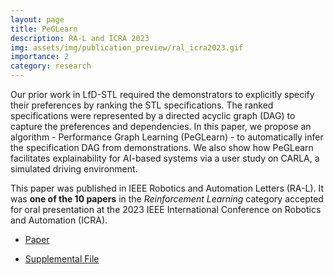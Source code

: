 ```yaml
---
layout: page
title: PeGLearn
description: RA-L and ICRA 2023
img: assets/img/publication_preview/ral_icra2023.gif
importance: 2
category: research
---
```


Our prior work in LfD-STL required the demonstrators to explicitly specify their preferences by ranking the STL specifications. The ranked specifications were represented by a directed acyclic graph (DAG) to capture the preferences and dependencies. In this paper, we propose an algorithm - Performance Graph Learning (PeGLearn) - to automatically infer the specification DAG from demonstrations. We also show how PeGLearn facilitates explainability for AI-based systems via a user study on CARLA, a simulated driving environment.

This paper was published in IEEE Robotics and Automation Letters (RA-L). It was **one of the 10 papers** in the *Reinforcement Learning* category accepted for oral presentation at the 2023 IEEE International Conference on Robotics and Automation (ICRA).

- [Paper](https://ieeexplore.ieee.org/abstract/document/9968087/)

- [Supplemental File](/assets/pdf/peglearn_supp.pdf)